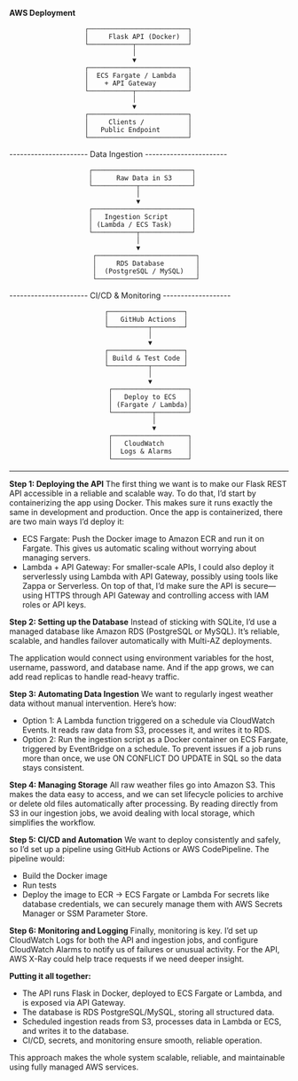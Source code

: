 **AWS Deployment**

                       ┌─────────────────────────┐
                       │     Flask API (Docker)  │
                       └───────────┬─────────────┘
                                   │
                                   ▼
                       ┌─────────────────────────┐
                       │  ECS Fargate / Lambda   │
                       │    + API Gateway        │
                       └───────────┬─────────────┘
                                   │
                                   ▼
                       ┌─────────────────────────┐
                       │     Clients /           │
                       │   Public Endpoint       │
                       └─────────────────────────┘


---------------------- Data Ingestion -----------------------

                        ┌─────────────────────────┐
                        │      Raw Data in S3     │
                        └───────────┬─────────────┘
                                    │
                                    ▼
                        ┌─────────────────────────┐
                        │   Ingestion Script      │
                        │ (Lambda / ECS Task)     │
                        └───────────┬─────────────┘
                                    │
                                    ▼
                         ┌─────────────────────────┐
                         │     RDS Database        │
                         │  (PostgreSQL / MySQL)   │
                         └─────────────────────────┘


---------------------- CI/CD & Monitoring -------------------

                            ┌───────────────────┐
                            │   GitHub Actions  │
                            └──────────┬────────┘
                                       │
                                       ▼
                            ┌───────────────────┐
                            │ Build & Test Code │
                            └──────────┬────────┘
                                       │
                                       ▼
                             ┌───────────────────┐
                             │   Deploy to ECS   │
                             │ (Fargate / Lambda)│
                             └──────────┬────────┘
                                        │
                                        ▼
                             ┌───────────────────┐
                             │   CloudWatch      │
                             │  Logs & Alarms    │
                             └───────────────────┘

-----------------------------------------------------------------
**Step 1: Deploying the API**
The first thing we want is to make our Flask REST API accessible in a reliable and scalable way. To do that, I’d start by containerizing the app using Docker. This makes sure it runs exactly the same in development and production.
Once the app is containerized, there are two main ways I’d deploy it:
  - ECS Fargate: Push the Docker image to Amazon ECR and run it on Fargate. This gives us automatic scaling without worrying about managing servers.
  - Lambda + API Gateway: For smaller-scale APIs, I could also deploy it serverlessly using Lambda with API Gateway, possibly using tools like Zappa or Serverless.
On top of that, I’d make sure the API is secure—using HTTPS through API Gateway and controlling access with IAM roles or API keys.

**Step 2: Setting up the Database**
Instead of sticking with SQLite, I’d use a managed database like Amazon RDS (PostgreSQL or MySQL). It’s reliable, scalable, and handles failover automatically with Multi-AZ deployments.

The application would connect using environment variables for the host, username, password, and database name. And if the app grows, we can add read replicas to handle read-heavy traffic.

**Step 3: Automating Data Ingestion**
We want to regularly ingest weather data without manual intervention. Here’s how:
  - Option 1: A Lambda function triggered on a schedule via CloudWatch Events. It reads raw data from S3, processes it, and writes it to RDS.
  - Option 2: Run the ingestion script as a Docker container on ECS Fargate, triggered by EventBridge on a schedule.
To prevent issues if a job runs more than once, we use ON CONFLICT DO UPDATE in SQL so the data stays consistent.

**Step 4: Managing Storage**
All raw weather files go into Amazon S3. This makes the data easy to access, and we can set lifecycle policies to archive or delete old files automatically after processing.
By reading directly from S3 in our ingestion jobs, we avoid dealing with local storage, which simplifies the workflow.

**Step 5: CI/CD and Automation**
We want to deploy consistently and safely, so I’d set up a pipeline using GitHub Actions or AWS CodePipeline. The pipeline would:
  - Build the Docker image
  - Run tests
  - Deploy the image to ECR → ECS Fargate or Lambda
For secrets like database credentials, we can securely manage them with AWS Secrets Manager or SSM Parameter Store.

**Step 6: Monitoring and Logging**
Finally, monitoring is key. I’d set up CloudWatch Logs for both the API and ingestion jobs, and configure CloudWatch Alarms to notify us of failures or unusual activity. For the API, AWS X-Ray could help trace requests if we need deeper insight.

**Putting it all together:**
  - The API runs Flask in Docker, deployed to ECS Fargate or Lambda, and is exposed via API Gateway.
  - The database is RDS PostgreSQL/MySQL, storing all structured data.
  - Scheduled ingestion reads from S3, processes data in Lambda or ECS, and writes it to the database.
  - CI/CD, secrets, and monitoring ensure smooth, reliable operation.

This approach makes the whole system scalable, reliable, and maintainable using fully managed AWS services.
